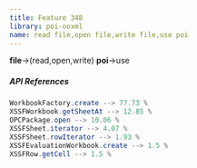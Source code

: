 ```yaml
---
title: Feature 348
library: poi-ooxml
name: read file,open file,write file,use poi
---
```


**file**->(read,open,write) **poi**->use 

##### API References

```java
WorkbookFactory.create --> 77.73 %
XSSFWorkbook.getSheetAt --> 12.85 %
OPCPackage.open --> 10.06 %
XSSFSheet.iterator --> 4.07 %
XSSFSheet.rowIterator --> 1.93 %
XSSFEvaluationWorkbook.create --> 1.5 %
XSSFRow.getCell --> 1.5 %
```
